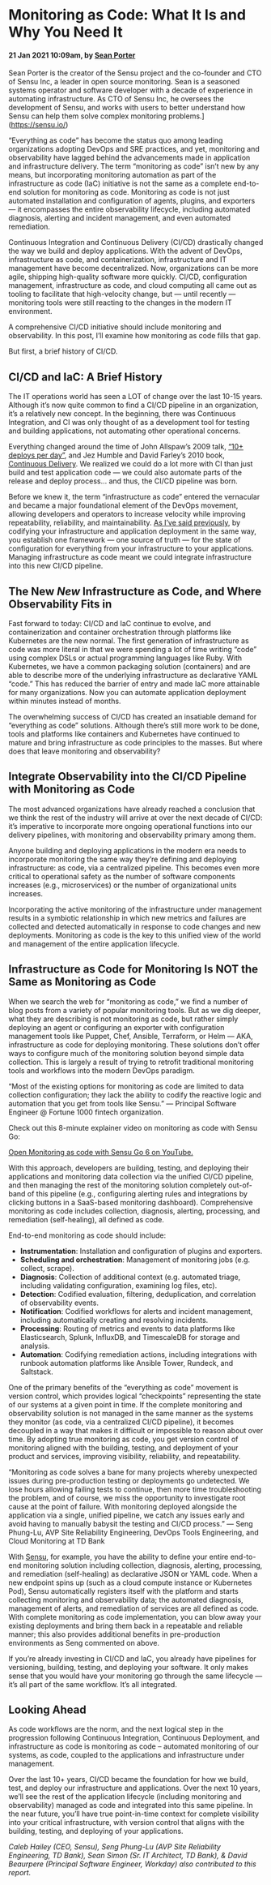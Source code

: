 # Monitoring as Code: What It Is and Why You Need It

#### 21 Jan 2021 10:09am,   by [Sean Porter](https://thenewstack.io/author/sean-porter/ "Posts by Sean Porter")

Sean Porter is the creator of the Sensu project and the co-founder and CTO of Sensu Inc, a leader in open source monitoring. Sean is a seasoned systems operator and software developer with a decade of experience in automating infrastructure. As CTO of Sensu Inc, he oversees the development of Sensu, and works with users to better understand how Sensu can help them solve complex monitoring problems.](https://sensu.io/)

“Everything as code” has become the status quo among leading organizations adopting DevOps and SRE practices, and yet, monitoring and observability have lagged behind the advancements made in application and infrastructure delivery. The term “monitoring as code” isn’t new by any means, but incorporating monitoring automation as part of the infrastructure as code (IaC) initiative is not the same as a complete end-to-end solution for monitoring as code. Monitoring as code is not just automated installation and configuration of agents, plugins, and exporters — it encompasses the entire observability lifecycle, including automated diagnosis, alerting and incident management, and even automated remediation.

Continuous Integration and Continuous Delivery (CI/CD) drastically changed the way we build and deploy applications. With the advent of DevOps, infrastructure as code, and containerization, infrastructure and IT management have become decentralized. Now, organizations can be more agile, shipping high-quality software more quickly. CI/CD, configuration management, infrastructure as code, and cloud computing all came out as tooling to facilitate that high-velocity change, but — until recently — monitoring tools were still reacting to the changes in the modern IT environment.

A comprehensive CI/CD initiative should include monitoring and observability. In this post, I’ll examine how monitoring as code fills that gap.

But first, a brief history of CI/CD.

## CI/CD and IaC: A Brief History

The IT operations world has seen a LOT of change over the last 10-15 years. Although it’s now quite common to find a CI/CD pipeline in an organization, it’s a relatively new concept. In the beginning, there was Continuous Integration, and CI was only thought of as a development tool for testing and building applications, not automating other operational concerns.

Everything changed around the time of John Allspaw’s 2009 talk, [“10+ deploys per day”](https://www.slideshare.net/jallspaw/10-deploys-per-day-dev-and-ops-cooperation-at-flickr/), and Jez Humble and David Farley’s 2010 book, [Continuous Delivery](https://www.informit.com/store/continuous-delivery-reliable-software-releases-through-9780321770424?ranMID=24808). We realized we could do a lot more with CI than just build and test application code — we could also automate parts of the release and deploy process… and thus, the CI/CD pipeline was born.

Before we knew it, the term “infrastructure as code” entered the vernacular and became a major foundational element of the DevOps movement, allowing developers and operators to increase velocity while improving repeatability, reliability, and maintainability. [As I’ve said previously](https://thenewstack.io/infrastructure-as-code-evolution-and-practice/), by codifying your infrastructure and application deployment in the same way, you establish one framework — one source of truth — for the state of configuration for everything from your infrastructure to your applications. Managing infrastructure as code meant we could integrate infrastructure into this new CI/CD pipeline.

## The New _New_ Infrastructure as Code, and Where Observability Fits in

Fast forward to today: CI/CD and IaC continue to evolve, and containerization and container orchestration through platforms like Kubernetes are the new normal. The first generation of infrastructure as code was more literal in that we were spending a lot of time writing “code” using complex DSLs or actual programming languages like Ruby. With Kubernetes, we have a common packaging solution (containers) and are able to describe more of the underlying infrastructure as declarative YAML “code.” This has reduced the barrier of entry and made IaC more attainable for many organizations. Now you can automate application deployment within minutes instead of months.

The overwhelming success of CI/CD has created an insatiable demand for “everything as code” solutions. Although there’s still more work to be done, tools and platforms like containers and Kubernetes have continued to mature and bring infrastructure as code principles to the masses. But where does that leave monitoring and observability?

## Integrate Observability into the CI/CD Pipeline with Monitoring as Code

The most advanced organizations have already reached a conclusion that we think the rest of the industry will arrive at over the next decade of CI/CD: it’s imperative to incorporate more ongoing operational functions into our delivery pipelines, with monitoring and observability primary among them.

Anyone building and deploying applications in the modern era needs to incorporate monitoring the same way they’re defining and deploying infrastructure: as code, via a centralized pipeline. This becomes even more critical to operational safety as the number of software components increases (e.g., microservices) or the number of organizational units increases.

Incorporating the active monitoring of the infrastructure under management results in a symbiotic relationship in which new metrics and failures are collected and detected automatically in response to code changes and new deployments. Monitoring as code is the key to this unified view of the world and management of the entire application lifecycle.

## Infrastructure as Code for Monitoring Is NOT the Same as Monitoring as Code

When we search the web for “monitoring as code,” we find a number of blog posts from a variety of popular monitoring tools. But as we dig deeper, what they are describing is not monitoring as code, but rather simply deploying an agent or configuring an exporter with configuration management tools like Puppet, Chef, Ansible, Terraform, or Helm — AKA, infrastructure as code for deploying monitoring. These solutions don’t offer ways to configure much of the monitoring solution beyond simple data collection. This is largely a result of trying to retrofit traditional monitoring tools and workflows into the modern DevOps paradigm.

“Most of the existing options for monitoring as code are limited to data collection configuration; they lack the ability to codify the reactive logic and automation that you get from tools like Sensu.” — Principal Software Engineer @ Fortune 1000 fintech organization.

Check out this 8-minute explainer video on monitoring as code with Sensu Go:

[Open Monitoring as code with Sensu Go 6 on YouTube.](https://youtu.be/eUZTMdYtCmg)

With this approach, developers are building, testing, and deploying their applications and monitoring data collection via the unified CI/CD pipeline, and then managing the rest of the monitoring solution completely out-of-band of this pipeline (e.g., configuring alerting rules and integrations by clicking buttons in a SaaS-based monitoring dashboard). Comprehensive monitoring as code includes collection, diagnosis, alerting, processing, and remediation (self-healing), all defined as code.

End-to-end monitoring as code should include:

- **Instrumentation**: Installation and configuration of plugins and exporters.
- **Scheduling and orchestration**: Management of monitoring jobs (e.g. collect, scrape).
- **Diagnosis**: Collection of additional context (e.g. automated triage, including validating configuration, examining log files, etc).
- **Detection**: Codified evaluation, filtering, deduplication, and correlation of observability events.
- **Notification**: Codified workflows for alerts and incident management, including automatically creating and resolving incidents.
- **Processing**: Routing of metrics and events to data platforms like Elasticsearch, Splunk, InfluxDB, and TimescaleDB for storage and analysis.
- **Automation**: Codifying remediation actions, including integrations with runbook automation platforms like Ansible Tower, Rundeck, and Saltstack.

One of the primary benefits of the “everything as code” movement is version control, which provides logical “checkpoints” representing the state of our systems at a given point in time. If the complete monitoring and observability solution is not managed in the same manner as the systems they monitor (as code, via a centralized CI/CD pipeline), it becomes decoupled in a way that makes it difficult or impossible to reason about over time. By adopting true monitoring as code, you get version control of monitoring aligned with the building, testing, and deployment of your product and services, improving visibility, reliability, and repeatability.

“Monitoring as code solves a bane for many projects whereby unexpected issues during pre-production testing or deployments go undetected. We lose hours allowing failing tests to continue, then more time troubleshooting the problem, and of course, we miss the opportunity to investigate root cause at the point of failure. With monitoring deployed alongside the application via a single, unified pipeline, we catch any issues early and avoid having to manually babysit the testing and CI/CD process.” — Seng Phung-Lu, AVP Site Reliability Engineering, DevOps Tools Engineering, and Cloud Monitoring at TD Bank

With [Sensu](https://sensu.io/), for example, you have the ability to define your entire end-to-end monitoring solution including collection, diagnosis, alerting, processing, and remediation (self-healing) as declarative JSON or YAML code. When a new endpoint spins up (such as a cloud compute instance or Kubernetes Pod), Sensu automatically registers itself with the platform and starts collecting monitoring and observability data; the automated diagnosis, management of alerts, and remediation of services are all defined as code. With complete monitoring as code implementation, you can blow away your existing deployments and bring them back in a repeatable and reliable manner; this also provides additional benefits in pre-production environments as Seng commented on above.

If you’re already investing in CI/CD and IaC, you already have pipelines for versioning, building, testing, and deploying your software. It only makes sense that you would have your monitoring go through the same lifecycle — it’s all part of the same workflow. It’s all integrated.

## Looking Ahead

As code workflows are the norm, and the next logical step in the progression following Continuous Integration, Continuous Deployment, and infrastructure as code is monitoring as code – automated monitoring of our systems, as code, coupled to the applications and infrastructure under management.

Over the last 10+ years, CI/CD became the foundation for how we build, test, and deploy our infrastructure and applications. Over the next 10 years, we’ll see the rest of the application lifecycle (including monitoring and observability) managed as code and integrated into this same pipeline. In the near future, you’ll have true point-in-time context for complete visibility into your critical infrastructure, with version control that aligns with the building, testing, and deploying of your applications.

_Caleb Hailey (CEO, Sensu), Seng Phung-Lu (AVP Site Reliability Engineering, TD Bank), Sean Simon (Sr. IT Architect, TD Bank), & David Beaurpere (Principal Software Engineer, Workday) also contributed to this report._
